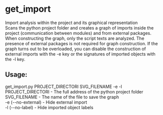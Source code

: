 # get_import
Import analysis within the project and its graphical representation  
Scans the python project folder and creates a graph of imports inside the project (communication between modules) and from external packages. When constructing the graph, only the script texts are analyzed. The presence of external packages is not required for graph construction. If the graph turns out to be overloaded, you can disable the construction of external imports with the -e key or the signatures of imported objects with the -l key.  
## Usage:  
get_import.py PROJECT_DIRECTORI SVG_FILENAME -e -l  
PROJECT_DIRECTORI - The full address of the python project folder  
SVG_FILENAME - The name of the file to save the graph  
-e (--no-external) - Hide external import  
-l (--no-label) - Hide imported object labels
